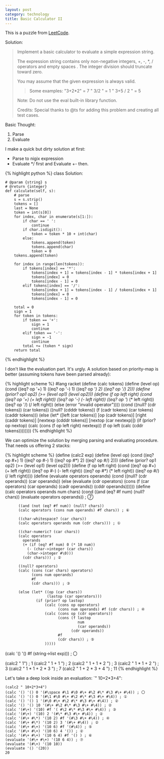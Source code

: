 ```yaml
---
layout: post
category: technology
title: Basic Calculator II
---
```


This is a puzzle from [LeetCode](https://leetcode.com/problems/basic-calculator-ii/).

Solution:

> Implement a basic calculator to evaluate a simple expression string.
>
> The expression string contains only non-negative integers, +, -, *, / operators and empty spaces . The integer division should truncate toward zero.
>
> You may assume that the given expression is always valid.
>
> > Some examples:
> > "3+2*2" = 7
> > " 3/2 " = 1
> > " 3+5 / 2 " = 5
>
> Note: Do not use the eval built-in library function.
>
> Credits:
> Special thanks to @ts for adding this problem and creating all test cases.

Basic Thought:

1. Parse
2. Evaluate

I make a quick but dirty solution at first:

* Parse to nigix expression
* Evaluate */ first and Evaluate +- then.

{% highlight python %}
class Solution:

    # @param {string} s
    # @return {integer}
    def calculate(self, s):
        # parse
        s = s.strip()
        tokens = []
        last = None
        token = int(s[0])
        for index, char in enumerate(s[1:]):
            if char == ' ':
                continue
            if char.isdigit():
                token = token * 10 + int(char)
            else:
                tokens.append(token)
                tokens.append(char)
                token = 0
        tokens.append(token)

        for index in range(len(tokens)):
            if tokens[index] == '*':
                tokens[index + 1] = tokens[index - 1] * tokens[index + 1]
                tokens[index] = 0
                tokens[index - 1] = 0
            elif tokens[index] == '/':
                tokens[index + 1] = tokens[index - 1] / tokens[index + 1]
                tokens[index] = 0
                tokens[index - 1] = 0

        total = 0
        sign = 1
        for token in tokens:
            if token == '+':
                sign = 1
                continue
            elif token == '-':
                sign = -1
                continue
            total += (token * sign)
        return total
{% endhighlight %}

I don't like the evaluation part. It's urgly.
A solution based on priority-map is better (assuming tokens have been parsed already):

{% highlight scheme %}
#lang racket
(define (calc tokens)
  (define (level op)
    (cond ((eq? op '+) 1)
          ((eq? op '-) 1)
          ((eq? op '*) 2)
          ((eq? op '/) 2)))
  (define (prior? op1 op2)
    (>= (level op1) (level op2)))
  (define (f op left right)
    (cond ((eq? op '+) (+ left right))
          ((eq? op '-) (- left right))
          ((eq? op '*) (* left right))
          ((eq? op '/) (/ left right))
          (else (error "invalid operator"))))
  (cond ((null? (cdr tokens)) (car tokens))
        ((null? (cdddr tokens)) (f (cadr tokens) (car tokens) (caddr tokens)))
        (else (let* ([left (car tokens)]
                     [op (cadr tokens)]
                     [right (caddr tokens)]
                     [nextexp (cdddr tokens)]
                     [nextop (car nextexp)])
                (if (prior? op nextop)
                    (calc (cons (f op left right) nextexp))
                    (f op left (calc (cddr tokens))))))))
{% endhighlight %}

We can optimize the solution by merging parsing and evaluating procedure.
That needs us offering 2 stacks:

{% highlight scheme %}
(define (calc2 exp)
  (define (level op)
    (cond ((eq? op #\+) 1)
          ((eq? op #\-) 1)
          ((eq? op #\*) 2)
          ((eq? op #\/) 2)))
  (define (prior? op1 op2)
    (>= (level op1) (level op2)))
  (define (f op left right)
    (cond ((eq? op #\+) (+ left right))
          ((eq? op #\-) (- left right))
          ((eq? op #\*) (* left right))
          ((eq? op #\/) (/ left right))))
  (define (evaluate operators operands)
    (cond ((null? (cdr operands)) (car operands))
          (else (evaluate (cdr operators)
                          (cons
                            (f (car operators)
                               (car operands)
                               (cadr operands))
                               (cddr operands))))))
  (define (calc operators operands num chars)
    (cond ((and (eq? #f num) (null? chars))
           (evaluate operators operands)) ; ⑦

          ((and (not (eq? #f num)) (null? chars))
          (calc operators (cons num operands) #f chars)) ; ⑥

          ((char-whitespace? (car chars))
          (calc operators operands num (cdr chars))) ; ①

          ((char-numeric? (car chars))
          (calc operators
            operands
            (+ (if (eq? #f num) 0 (* 10 num))
              (- (char->integer (car chars))
              (char->integer #\0)))
            (cdr chars))) ; ②

          ((null? operators)
          (calc (cons (car chars) operators)
                (cons num operands)
                #f
                (cdr chars))) ; ③

          (else (let* ((op (car chars))
                       (lastop (car operators)))
                  (if (prior? op lastop)
                      (calc (cons op operators)
                            (cons num operands) #f (cdr chars)) ; ④
                      (calc (cons op (cdr operators))
                            (cons (f lastop
                                     num
                                     (car operands))
                                  (cdr operands))
                            #f
                            (cdr chars)) ; ⑤
                      )))))
  (calc '() '() #f (string->list exp))) ; 〇

(calc2 " 1") ; 1
(calc2 " 1 + 1 ") ; 2
(calc2 " 1 + 1 * 2 ") ; 3
(calc2 " 1 * 1 + 2 ") ; 3
(calc2 " 1 * 1 + 2 * 3 ") ; 7
(calc2 " 1 + 2 * 3 + 4 ") ; 11
{% endhighlight %}

Let's take a deep look inside an evaluation: `" 10+2*3+4":


    (calc2 " 10+2*3+4")
    (calc '() '() 0 '(#\space #\1 #\0 #\+ #\2 #\* #\3 #\+ #\4)) ; 〇
    (calc '() '() 0 '(#\1 #\0 #\+ #\2 #\* #\3 #\+ #\4)) ; ①
    (calc '() '() 1 '(#\0 #\+ #\2 #\* #\3 #\+ #\4)) ; ②
    (calc '() '() 10 '(#\+ #\2 #\* #\3 #\+ #\4)) ; ②
    (calc '(#\+) '(10) #f '( #\2 #\* #\3 #\+ #\4)) ; ③
    (calc '(#\+) '(10) 2 '(#\* #\3 #\+ #\4)) ; ②
    (calc '(#\+ #\*) '(10 2) #f '(#\3 #\+ #\4)) ; ④
    (calc '(#\+ #\*) '(10 2) 3 '(#\+ #\4)) ; ②
    (calc '(#\+ #\+) '(10 6) #f '(#\4)) ; ⑤
    (calc '(#\+ #\+) '(10 6) 4 '()) ; ②
    (calc '(#\+ #\+) '(10 6 4) #f '() ) ; ⑥
    (evaluate '(#\+ #\+) '(10 6 4)) ; ⑦
    (evaluate '(#\+) '(10 10))
    (evaluate '() '(20))
    20
